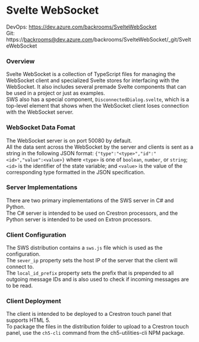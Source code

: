 # Svelte WebSocket

DevOps: https://dev.azure.com/backrooms/SvelteWebSocket  
Git: https://backrooms@dev.azure.com/backrooms/SvelteWebSocket/_git/SvelteWebSocket  

### Overview
Svelte WebSocket is a collection of TypeScript files for managing the WebSocket client and specialized Svelte stores for interfacing with the WebSocket. It also includes several premade Svelte components that can be used in a project or just as examples.  
SWS also has a special component, `DisconnectedDialog.svelte`, which is a top-level element that shows when the WebSocket client loses connection with the WebSocket server.  

### WebSocket Data Fomat
The WebSocket server is on port 50080 by default.  
All the data sent across the WebSocket by the server and clients is sent as a string in the following JSON format: `{"type":"<type>","id":"<id>","value":<value>}` where `<type>` is one of `boolean`, `number`, or `string`; `<id>` is the identifier of the state variable; and `<value>` is the value of the corresponding type formatted in the JSON specification.  

### Server Implementations
There are two primary implementations of the SWS server in C# and Python.  
The C# server is intended to be used on Crestron processors, and the Python server is intended to be used on Extron processors.  

### Client Configuration
The SWS distribution contains a `sws.js` file which is used as the configuration.  
The `sever_ip` property sets the host IP of the server that the client will connect to.  
The `local_id_prefix` property sets the prefix that is prepended to all outgoing message IDs and is also used to check if incoming messages are to be read.  

### Client Deployment
The client is intended to be deployed to a Crestron touch panel that supports HTML 5.  
To package the files in the distribution folder to upload to a Crestron touch panel, use the `ch5-cli` command from the ch5-utilities-cli NPM package.  
